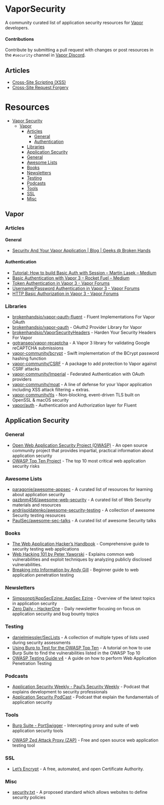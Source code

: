 # VaporSecurity
A community curated list of application security resources for [Vapor](https://vapor.codes) developers. 


#### Contributions
Contribute by submitting a pull request with changes or post resources in the `#security` channel in [Vapor Discord](https://discord.gg/BnXmVGA). 

## Articles
* [Cross-Site Scripting (XSS)](https://github.com/cakinney/VaporSecurity/blob/master/articles/001-VaporSecurity-XSS.md)
* [Cross-Site Request Forgery](https://github.com/cakinney/VaporSecurity/blob/master/articles/002-VaporSecurity-CSRF.md)

# Resources

- [Vapor Security](#vapor-security)
  - [Vapor](#vapor)
	  - [Articles](#articles)
		  - [General](#general)
		  - [Authentication](#authentication)
	  - [Libraries](#libraries)
	- [Application Security](#application-security)
    - [General](#general)
    - [Awesome Lists](#awesome-lists)
    - [Books](#books)
    - [Newsletters](#newsletters)
    - [Testing](#testing)
    - [Podcasts](#podcasts)
    - [Tools](#tools)
    - [SSL](#ssl)
    - [Misc](#misc)

## Vapor
### Articles
#### General
- [Security And Your Vapor Application | Blog | Geeks @ Broken Hands](https://geeks.brokenhands.io/blog/posts/security-and-your-vapor-application)
#### Authentication
- [Tutorial: How to build Basic Auth with Session – Martin Lasek – Medium](https://medium.com/@martinlasek/tutorial-how-to-build-basic-auth-with-session-5de3fa9df3b8)
- [Basic Authentication with Vapor 3 – Rocket Fuel – Medium](https://medium.com/rocket-fuel/basic-authentication-with-vapor-3-c074376256c3)
- [Token Authentication in Vapor 3 - Vapor Forums](https://www.vaporforums.io/thread/44)
- [Username/Password Authentication in Vapor 3 - Vapor Forums](https://www.vaporforums.io/thread/43)
- [HTTP Basic Authorization in Vapor 3 - Vapor Forums](https://www.vaporforums.io/thread/41)

### Libraries
- [brokenhandsio/vapor-oauth-fluent](https://github.com/brokenhandsio/vapor-oauth-fluent) - Fluent Implementations For Vapor OAuth
- [brokenhandsio/vapor-oauth](https://github.com/brokenhandsio/vapor-oauth) - OAuth2 Provider Library for Vapor
- [brokenhandsio/VaporSecurityHeaders](http://github.com/brokenhandsio/VaporSecurityHeaders) - Harden Your Security Headers For Vapor
- [gotranseo/vapor-recaptcha](https://github.com/gotranseo/vapor-recaptcha) - A Vapor 3 library for validating Google reCAPTCHA submissions
- [vapor-community/bcrypt](https://github.com/vapor-community/bcrypt) - Swift implementation of the BCrypt password hashing function
- [vapor-community/CSRF](https://github.com/vapor-community/CSRF) - A package to add protection to Vapor against CSRF attacks
- [vapor-community/Imperial](https://github.com/vapor-community/Imperial) - Federated Authentication with OAuth providers
- [vapor-community/moat](https://github.com/vapor-community/moat) - A line of defense for your Vapor application including XSS attack filtering + extras.
- [vapor-community/tls](https://github.com/vapor-community/tls) - Non-blocking, event-driven TLS built on OpenSSL & macOS security
- [vapor/auth](https://github.com/vapor/auth) - Authentication and Authorization layer for Fluent

## Application Security
### General
- [Open Web Application Security Project (OWASP)](https://www.owasp.org/) - An open source community project that provides impartial, practical information about application security
- [OWASP Top Ten Project](https://www.owasp.org/index.php/Category:OWASP_Top_Ten_Project) -  The top 10 most critical web application security risks

### Awesome Lists 
- [paragonie/awesome-appsec](https://github.com/paragonie/awesome-appsec) - A curated list of resources for learning about application security
- [qazbnm456/awesome-web-security](https://github.com/qazbnm456/awesome-web-security/) - A curated list of Web Security materials and resources
- [andriisoldatenko/awesome-security-testing](https://github.com/andriisoldatenko/awesome-security-testing) - A collection of awesome Security testing resources
- [PaulSec/awesome-sec-talks](https://github.com/PaulSec/awesome-sec-talks) - A curated list of awesome Security talks

### Books
- [The Web Application Hacker’s Handbook](http://mdsec.net/wahh/) - Comprehensive guide to security testing web applications
- [Web Hacking 101 by Peter Yaworski](https://leanpub.com/web-hacking-101) - Explains common web vulnerabilities and exploit techniques by analyzing publicly disclosed vulnerabilities. 
- [Breaking into Information by Andy Gill](https://leanpub.com/ltr101-breaking-into-infosec) - Beginner guide to web application penetration testing

### Newsletters
- [Simpsonpt/AppSecEzine: AppSec Ezine](https://github.com/Simpsonpt/AppSecEzine/) - Overview of the latest topics in application security
- [Zero Daily - HackerOne](https://www.hackerone.com/zerodaily) - Daily newsletter focusing on focus on application security and bug bounty topics

### Testing
- [danielmiessler/SecLists](https://github.com/danielmiessler/SecLists) - A collection of multiple types of lists used during security assessments
- [Using Burp to Test for the OWASP Top Ten](https://support.portswigger.net/customer/portal/articles/1969845-using-burp-to-test-for-the-owasp-top-ten) - A tutorial on how to use Burp Suite to find the vulnerabilities listed in the OWASP Top 10
- [OWASP Testing Guide v4](https://www.owasp.org/index.php/OWASP_Testing_Guide_v4_Table_of_Contents) - A guide on how to perform Web Application Penetration Testing

### Podcasts
- [Application Security Weekly - Paul’s Security Weekly](https://wiki.securityweekly.com/Application_Security_Weekly_Show_Notes) - Podcast that explains development to security professionals
- [Application Security PodCast](https://www.appsecpodcast.org/) - Podcast that explain the fundamentals of application security 

### Tools
- [Burp Suite - PortSwigger](https://portswigger.net) - Intercepting proxy and suite of web application security tools
* [OWASP Zed Attack Proxy (ZAP)](https://www.owasp.org/index.php/ZAP) - Free and open source web application testing tool

### SSL
* [Let’s Encrypt](https://letsencrypt.org/) - A free, automated, and open Certificate Authority.

### Misc
* [security.txt](https://securitytxt.org/) - A proposed standard which allows websites to define security policies